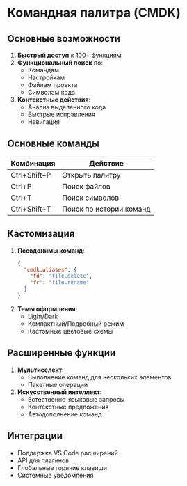 # Командная палитра (CMDK)

## Основные возможности
1. **Быстрый доступ** к 100+ функциям
2. **Функциональный поиск** по:
   - Командам
   - Настройкам
   - Файлам проекта
   - Символам кода
3. **Контекстные действия**:
   - Анализ выделенного кода
   - Быстрые исправления
   - Навигация

## Основные команды
| Комбинация       | Действие                     |
|------------------|-----------------------------|
| Ctrl+Shift+P     | Открыть палитру             |
| Ctrl+P           | Поиск файлов                |
| Ctrl+T           | Поиск символов              |
| Ctrl+Shift+T     | Поиск по истории команд     |

## Кастомизация
1. **Псевдонимы команд**:
   ```json
   {
     "cmdk.aliases": {
       "fd": "file.delete",
       "fr": "file.rename"
     }
   }
   ```
2. **Темы оформления**:
   - Light/Dark
   - Компактный/Подробный режим
   - Кастомные цветовые схемы

## Расширенные функции
1. **Мультиселект**:
   - Выполнение команд для нескольких элементов
   - Пакетные операции
2. **Искусственный интеллект**:
   - Естественно-языковые запросы
   - Контекстные предложения
   - Автодополнение команд

## Интеграции
- Поддержка VS Code расширений
- API для плагинов
- Глобальные горячие клавиши
- Системные уведомления